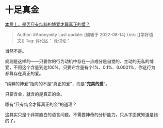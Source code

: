 # 十足真金
[本质上，是否只有纯粹的博爱才算真正的爱？](https://www.zhihu.com/question/546106233/answer/2626470804)

> Author: #Anonymity
> Last update: [编辑于 2022-08-14]
> Link: [[学好语文]]
> Tag:
> 评论区：
> 泛讨论：

当然不是。

规则是这样的——只要你的行为动机中存在一点成分是自觉的、主动的无私的博爱，不用这个含量到达100%，只要它含量有个1%、0.1%、0.0001%，你这行为都算存在真正的爱。

“纯粹的博爱”指向的不是“真正的爱”，而是“**完美的爱**”。

只要含金，就含的是真正的金。

哪有“只有纯金才算真正的金”的道理？

这其实只是个非常直白的语言问题，不需要神奇的分析能力，只从字面就知道是错的了。
